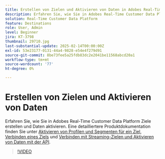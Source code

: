 ```yaml
---
title: Erstellen von Zielen und Aktivieren von Daten in Adobes Real-Time Customer Data Platform (RTCDP)
description: Erfahren Sie, wie Sie in Adobes Real-Time Customer Data Platform Ziele erstellen und Daten aktivieren
solution: Real-Time Customer Data Platform
feature: Destinations
role: User, Admin
level: Beginner
jira: KT-3798
thumbnail: 29710.jpg
last-substantial-update: 2025-02-14T00:00:00Z
exl-id: 53e23177-0131-44a4-9828-e54e4f279d91
source-git-commit: 8be73fee5a25fdb83dc2e2041be11568abcd20a1
workflow-type: tm+mt
source-wordcount: '77'
ht-degree: 0%

---
```


# Erstellen von Zielen und Aktivieren von Daten

Erfahren Sie, wie Sie in Adobes Real-Time Customer Data Platform Ziele erstellen und Daten aktivieren. Eine detailliertere Produktdokumentation finden Sie unter [Aktivieren von Profilen und Segmenten für ein Ziel](https://experienceleague.adobe.com/docs/experience-platform/rtcdp/destinations/dest-tutorials/activate-destinations.html), [Verbinden eines Ziels](https://experienceleague.adobe.com/docs/experience-platform/rtcdp/destinations/dest-tutorials/connect-destination.html) und [Verbinden mit Streaming-Zielen und Aktivieren von Daten mit der API](https://experienceleague.adobe.com/docs/experience-platform/rtcdp/destinations/api-tutorials/streaming-destinations-api-tutorial.html).

>[!VIDEO](https://video.tv.adobe.com/v/29710?learn=on&enablevpops)

